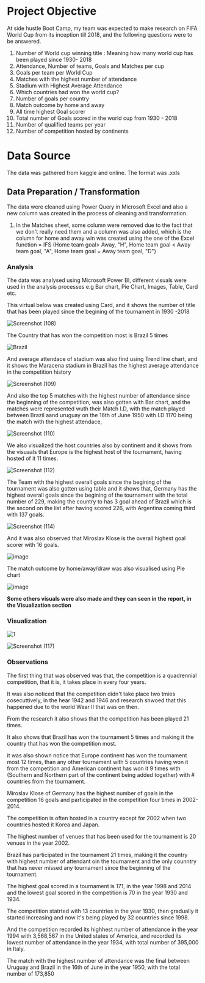 # Project Objective
At side hustle Boot Camp, my team was expected to make research on FIFA World Cup from its inception till 2018, and the following questions were to be answered.

1. Number of World cup winning title : Meaning how many world cup has been played since 1930- 2018
2. Attendance, Number of teams, Goals and Matches per cup
3.  Goals per team per World Cup
4. Matches with the highest number of attendance
5. Stadium with Highest Average Attendance
6. Which countries had won the world cup?
7. Number of goals per country
8. Match outcome by home and away
9. All time highest Goal scorer
10. Total number of Goals scored in the world cup from 1930 - 2018
11. Number of qualified teams per year
12. Number of competition hosted by continents

# Data Source
The data was gathered from kaggle and online. The format was .xxls

## Data  Preparation / Transformation

The data were cleaned using Power Query in Microsoft Excel and also a new column was created in the process of cleaning and transformation.
1. In the Matches sheet, some column were removed due to the fact that we don't really need them and a column was also added, which is the column for home and away win was created using the one of the Excel function = IFS (Home team goal> Away, "H", Home team goal < Away team goal, "A", Home team goal = Away team goal, "D")

### Analysis
The data was analysed using Microsoft Power BI, different visuals were used in the analysis processes e.g Bar chart, Pie Chart, Images,  Table, Card etc. 

This virtual below was created using Card, and it shows the number of title that has been played since the begining of the tournament in 1930 -2018

![Screenshot (108)](https://user-images.githubusercontent.com/106377378/175816132-1659eebb-58f0-42e6-bbe6-a2193ad5f75d.png)

The Country that has won the competition most is Brazil 5 times

![Brazil](https://user-images.githubusercontent.com/106377378/175819071-af6f19d7-b110-4215-a276-0956be573935.png)

And average attendace of stadium was also find using Trend line chart, and it shows the Maracena stadium in Brazil has the highest average attendance in the competition history

![Screenshot (109)](https://user-images.githubusercontent.com/106377378/175816318-78b44395-a474-4afc-b9e8-2f2630f3c6e4.png)

And also the top 5 matches with the highest number of attendance since the beginning of the competition, was also gotten with Bar chart, and the matches were represented wuth their Match I.D, with the match played between Brazil aand uruguay on the 16th of June 1950 with I.D 1170 being the match with the highest attendace,

![Screenshot (110)](https://user-images.githubusercontent.com/106377378/175816758-710e9ea0-99da-4185-ae5e-8eebfea810e8.png)

We also visualized the host countries also by continent and it shows from the visuaals that Europe is the highest host of the tournament, having hosted of it 11 times.

![Screenshot (112)](https://user-images.githubusercontent.com/106377378/175816980-832eeef4-448f-4394-ad9d-10082b47a757.png)

The Team with the highest overall goals since the begining of the tournament was also gotten using table and it shows that, Germany has the highest overall goals since the begining of the tournament with the total number of 229, making the country to has 3 goal ahead of Brazil which is the second on the list after having scored 226, with Argentina coming third  with 137 goals.

![Screenshot (114)](https://user-images.githubusercontent.com/106377378/175817331-564f55dc-33ea-4351-a314-05af27a373b6.png)

And it was also observed that Miroslav Klose is the overall highest goal scorer with 16 goals.

![image](https://user-images.githubusercontent.com/106377378/175818201-76d87824-68f6-4fe3-baf5-60c66e642bca.png)

The match outcome by home/away/draw was also visualised using Pie chart

![image](https://user-images.githubusercontent.com/106377378/175819881-7a71b892-baa0-447a-ae61-1a770db7f05f.png)



**Some others visuals were also made and they can seen in the report, in the Visualization section**



### Visualization
![1](https://user-images.githubusercontent.com/106377378/175754651-e8ffaf1e-1dbe-47e0-822b-ca87af2f9767.jpeg)

![Screenshot (117)](https://user-images.githubusercontent.com/106377378/175817396-b9b95b72-19ed-4048-b674-7a5e12a2e3f7.png)



### Observations
The first thing that was observed was that, the competition is a quadrennial competition, that it is, it takes place in every four years.

It was also noticed that the competition didn't take place two tmies cosecuttively, in the hear 1942 and 1946 and research shwoed that this happened due to the world Wear II that was on then.

From the research it also shows that the competition has been played 21 times.

It also shows that Brazil has won the tournament 5 times and making it the country that has won the competition most.

it was also shown notice that Europe continent has won the tournament most 12 times, than any other tournament with 5 countries having won it from the competition and  American continent has won it 9 times with (Southern and Northern part of the continent being added together) with # countries from the tournament.

Miroslav Klose of Germany has the highest number of goals in the competition 16 goals and participated in the competition four times in 2002-2014.

The competition is often hosted in a country except for 2002 when two countries hosted it Korea and Japan.

The highest number of venues that has been used for the tournament is 20 venues in the year 2002.

Brazil has participated in the tournament 21 times, making it the country with highest number of attendant oin the tournament and the only counntry that has never missed any tournament since the beginning of the tournament.

The highest goal scored in a tournament is 171, in the year 1998 and 2014 and the lowest goal scored in the competition is 70 in the year 1930 and 1934.

The competition statrted with 13 countries in the year 1930, then gradually it started increasing and now it's being played by 32 countries since 1998.

And the competition recorded its highhest number of attendance in the year 1994 with 3,568,567 in the United states of America, and recorded its lowest number of attendance in the year 1934, with total number of 395,000 in Italy.

The match with the highest number of attendance was the final between Uruguay and Brazil in the 16th of June in the year 1950, with the total number of 173,850 














